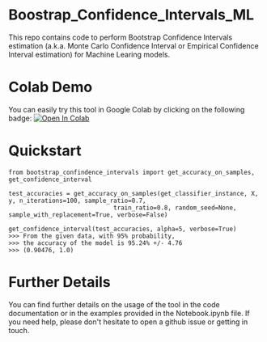 # Boostrap_Confidence_Intervals_ML
This repo contains code to perform Bootstrap Confidence Intervals estimation (a.k.a. Monte Carlo Confidence Interval or Empirical Confidence Interval estimation) for Machine Learing models.

# Colab Demo 
You can easily try this tool in Google Colab by clicking on the following badge: [![Open In Colab](https://colab.research.google.com/assets/colab-badge.svg)](https://colab.research.google.com/drive/1wBWNSMH64q8uDk9vr15uT-_QQqFz752X)

# Quickstart 
```
from bootstrap_confindence_intervals import get_accuracy_on_samples, get_confidence_interval

test_accuracies = get_accuracy_on_samples(get_classifier_instance, X, y, n_iterations=100, sample_ratio=0.7,
                             train_ratio=0.8, random_seed=None, sample_with_replacement=True, verbose=False)
                             
get_confidence_interval(test_accuracies, alpha=5, verbose=True)
>>> From the given data, with 95% probability,
>>> the accuracy of the model is 95.24% +/- 4.76
>>> (0.90476, 1.0)
```

# Further Details
You can find further details on the usage of the tool in the code documentation or in the examples provided in the Notebook.ipynb file. If you need help, please don't hesitate to open a github issue or getting in touch.





